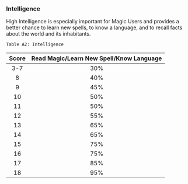 ### Intelligence

High Intelligence is especially important for Magic Users and provides a better chance to learn new spells, to know a language, and to recall facts about the world and its inhabitants.

    Table A2: Intelligence

| **Score** | **Read Magic/Learn New Spell/Know Language** | 
|:---------:|:----------------------------------------:|
|    3-7    |                   30%                    |
|     8     |                   40%                    |
|     9     |                   45%                    |
|    10     |                   50%                    |
|    11     |                   50%                    |
|    12     |                   55%                    |
|    13     |                   65%                    |
|    14     |                   65%                    |
|    15     |                   75%                    |
|    16     |                   75%                    |
|    17     |                   85%                    |
|    18     |                   95%                    |
  